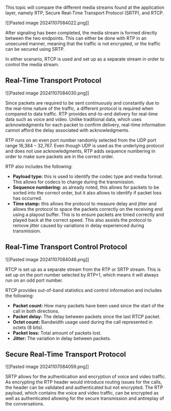 This topic will compare the different media streams found at the application layer, namely RTP, Secure Real-Time Transport Protocol (SRTP), and RTCP.

![[Pasted image 20241107084022.png]]

After signaling has been completed, the media stream is formed directly between the two endpoints. This can either be done with RTP in an unsecured manner, meaning that the traffic is not encrypted, or the traffic can be secured using SRTP.

In either scenario, RTCP is used and set up as a separate stream in order to control the media stream.

## Real-Time Transport Protocol

![[Pasted image 20241107084030.png]]

Since packets are required to be sent continuously and constantly due to the real-time nature of the traffic, a different protocol is required when compared to data traffic. RTP provides end-to-end delivery for real-time data such as voice and video. Unlike traditional data, which uses acknowledgments for each packet to confirm delivery, real-time information cannot afford the delay associated with acknowledgments.

RTP runs on an even port number randomly selected from the UDP port range 16,384 – 32,767. Even though UDP is used as the underlying protocol and does not use acknowledgments, RTP adds sequence numbering in order to make sure packets are in the correct order.

RTP also includes the following:

- **Payload type:** this is used to identify the codec type and media format. This allows for codecs to change during the transmission.
- **Sequence numbering:** as already noted, this allows for packets to be sorted into the correct order, but it also allows to identify if packet loss has occurred.
- **Time stamp:** this allows the protocol to measure delay and jitter and allows the protocol to space the packets correctly on the receiving end using a playout buffer. This is to ensure packets are timed correctly and played back at the correct speed. This also assists the protocol to remove jitter caused by variations in delay experienced during transmission.

## Real-Time Transport Control Protocol

![[Pasted image 20241107084046.png]]

RTCP is set up as a separate stream from the RTP or SRTP stream. This is set up on the port number selected by RTP+1, which means it will always run on an odd port number.

RTCP provides out-of-band statistics and control information and includes the following:

- **Packet count:** How many packets have been used since the start of the call in both directions.
- **Packet delay:** The delay between packets since the last RTCP packet.
- **Octet count:** Bandwidth usage used during the call represented in octets (8 bits).
- **Packet loss:** Total amount of packets lost.
- **Jitter:** The variation in delay between packets.

## Secure Real-Time Transport Protocol

![[Pasted image 20241107084059.png]]

SRTP allows for the authentication and encryption of voice and video traffic. As encrypting the RTP header would introduce routing issues for the calls, the header can be validated and authenticated but not encrypted. The RTP payload, which contains the voice and video traffic, can be encrypted as well as authenticated allowing for the secure transmission and antireplay of the conversations.